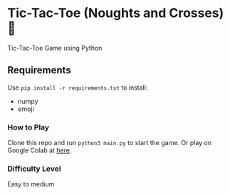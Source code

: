 # Tic-Tac-Toe (Noughts and Crosses) :llama:
Tic-Tac-Toe Game using Python

## Requirements
Use ```pip install -r requirements.txt``` to install:
* numpy
* emoji

### How to Play
Clone this repo and run ```python3 main.py``` to start the game.
Or play on Google Colab at [here](https://colab.research.google.com/drive/1pdVV9IEIOGIAEpJkV3opLfdduBcepAMa?usp=sharing).

### Difficulty Level
Easy to medium